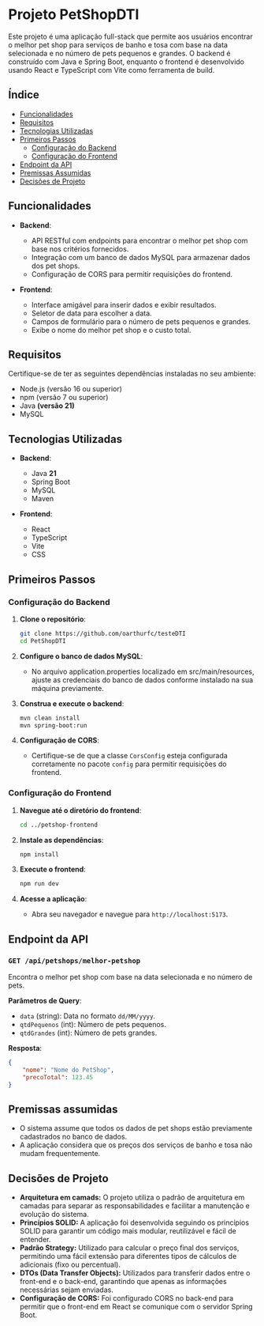 # Projeto PetShopDTI

Este projeto é uma aplicação full-stack que permite aos usuários encontrar o melhor pet shop para serviços de banho e tosa com base na data selecionada e no número de pets pequenos e grandes. O backend é construído com Java e Spring Boot, enquanto o frontend é desenvolvido usando React e TypeScript com Vite como ferramenta de build.

## Índice

- [Funcionalidades](#funcionalidades)
- [Requisitos](#requisitos)
- [Tecnologias Utilizadas](#tecnologias-utilizadas)
- [Primeiros Passos](#primeiros-passos)
  - [Configuração do Backend](#configuração-do-backend)
  - [Configuração do Frontend](#configuração-do-frontend)
- [Endpoint da API](#endpoint-da-api)
- [Premissas Assumidas](#premissas-assumidas)
- [Decisões de Projeto](#decisões-de-projeto)

## Funcionalidades

- **Backend**:
  - API RESTful com endpoints para encontrar o melhor pet shop com base nos critérios fornecidos.
  - Integração com um banco de dados MySQL para armazenar dados dos pet shops.
  - Configuração de CORS para permitir requisições do frontend.

- **Frontend**:
  - Interface amigável para inserir dados e exibir resultados.
  - Seletor de data para escolher a data.
  - Campos de formulário para o número de pets pequenos e grandes.
  - Exibe o nome do melhor pet shop e o custo total.
 
## Requisitos

Certifique-se de ter as seguintes dependências instaladas no seu ambiente:

- Node.js (versão 16 ou superior)
- npm (versão 7 ou superior)
- Java **(versão 21)**
- MySQL

## Tecnologias Utilizadas

- **Backend**:
  - Java **21**
  - Spring Boot
  - MySQL
  - Maven

- **Frontend**:
  - React
  - TypeScript
  - Vite
  - CSS

## Primeiros Passos

### Configuração do Backend

1. **Clone o repositório**:
    ```sh
    git clone https://github.com/oarthurfc/testeDTI
    cd PetShopDTI
    ```

2. **Configure o banco de dados MySQL**:
    - No arquivo application.properties localizado em src/main/resources, ajuste as credenciais do banco de dados conforme instalado na sua máquina previamente.

3. **Construa e execute o backend**:
    ```sh
    mvn clean install
    mvn spring-boot:run
    ```

4. **Configuração de CORS**:
    - Certifique-se de que a classe `CorsConfig` esteja configurada corretamente no pacote `config` para permitir requisições do frontend.

### Configuração do Frontend

1. **Navegue até o diretório do frontend**:
    ```sh
    cd ../petshop-frontend
    ```

2. **Instale as dependências**:
    ```sh
    npm install
    ```

3. **Execute o frontend**:
    ```sh
    npm run dev
    ```

4. **Acesse a aplicação**:
    - Abra seu navegador e navegue para `http://localhost:5173`.

## Endpoint da API

### `GET /api/petshops/melhor-petshop`

Encontra o melhor pet shop com base na data selecionada e no número de pets.

**Parâmetros de Query**:
- `data` (string): Data no formato `dd/MM/yyyy`.
- `qtdPequenos` (int): Número de pets pequenos.
- `qtdGrandes` (int): Número de pets grandes.


**Resposta**:
```json
{
    "nome": "Nome do PetShop",
    "precoTotal": 123.45
}
```

## Premissas assumidas
- O sistema assume que todos os dados de pet shops estão previamente cadastrados no banco de dados.
- A aplicação considera que os preços dos serviços de banho e tosa não mudam frequentemente.


## Decisões de Projeto

- **Arquitetura em camads:** O projeto utiliza o padrão de arquitetura em camadas para separar as responsabilidades e facilitar a manutenção e evolução do sistema.
- **Princípios SOLID:** A aplicação foi desenvolvida seguindo os princípios SOLID para garantir um código mais modular, reutilizável e fácil de entender.
- **Padrão Strategy:** Utilizado para calcular o preço final dos serviços, permitindo uma fácil extensão para diferentes tipos de cálculos de adicionais (fixo ou percentual).
- **DTOs (Data Transfer Objects):** Utilizados para transferir dados entre o front-end e o back-end, garantindo que apenas as informações necessárias sejam enviadas.
- **Configuração de CORS:** Foi configurado CORS no back-end para permitir que o front-end em React se comunique com o servidor Spring Boot.
